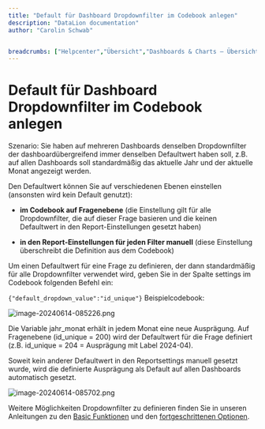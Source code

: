 ```yaml
---
title: "Default für Dashboard Dropdownfilter im Codebook anlegen"
description: "DataLion documentation"
author: "Carolin Schwab"


breadcrumbs: ["Helpcenter","Übersicht","Dashboards & Charts – Übersicht & Anleitungen"]
---
```


# Default für Dashboard Dropdownfilter im Codebook anlegen

Szenario: Sie haben auf mehreren Dashboards denselben Dropdownfilter der dashboardübergreifend immer denselben Defaultwert haben soll, z.B. auf allen Dashboards soll standardmäßig das aktuelle Jahr und der aktuelle Monat angezeigt werden.

Den Defaultwert können Sie auf verschiedenen Ebenen einstellen (ansonsten wird kein Default genutzt):

-   **im Codebook auf Fragenebene** (die Einstellung gilt für alle Dropdownfilter, die auf dieser Frage basieren und die keinen Defaultwert in den Report-Einstellungen gesetzt haben)
    
-   **in den Report-Einstellungen für jeden Filter manuell** (diese Einstellung überschreibt die Definition aus dem Codebook)
    

Um einen Defaultwert für eine Frage zu definieren, der dann standardmäßig für alle Dropdownfilter verwendet wird, geben Sie in der Spalte settings im Codebook folgenden Befehl ein:

`{"default_dropdown_value":"id_unique"}`
Beispielcodebook:

![image-20240614-085226.png](/img/45449242.png)

Die Variable jahr\_monat erhält in jedem Monat eine neue Ausprägung. Auf Fragenebene (id\_unique = 200) wird der Defaultwert für die Frage definiert (z.B. id\_unique = 204 = Ausprägung mit Label 2024-04).

Soweit kein anderer Defaultwert in den Reportsettings manuell gesetzt wurde, wird die definierte Ausprägung als Default auf allen Dashboards automatisch gesetzt.

![image-20240614-085702.png](/img/45449251.png)

Weitere Möglichkeiten Dropdownfilter zu definieren finden Sie in unseren Anleitungen zu den [Basic Funktionen](45678593.html) und den [fortgeschrittenen Optionen](9240579.html).
